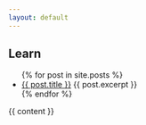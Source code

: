 ```yaml
---
layout: default
---
```

<section>
<h1>Learn</h1>
<ul>
  {% for post in site.posts %}
    <li>
      <a href="{{ post.url }}">{{ post.title }}</a>
      {{ post.excerpt }}
    </li>
  {% endfor %}
</ul>
{{ content }}
</section>
